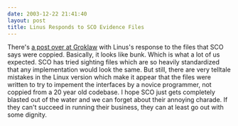 ```yaml
---
date: 2003-12-22 21:41:40
layout: post
title: Linus Responds to SCO Evidence Files
---
```


There's [a post over at Groklaw](http://www.groklaw.net/article.php?story=20031222174158852) with Linus's response to the files that SCO says were coppied. Basically, it looks like bunk. Which is what a lot of us expected. SCO has tried sighting files which are so heavily standardized that any implementation would look the same. But still, there are very telltale mistakes in the Linux version which make it appear that the files were written to try to impement the interfaces by a novice programmer, not coppied from a 20 year old codebase. I hope SCO just gets completely blasted out of the water and we can forget about their annoying charade. If they can't succeed in running their business, they can at least go out with some dignity.
